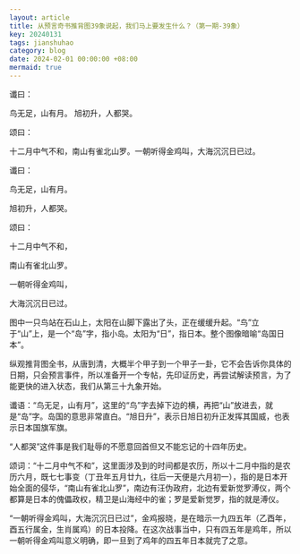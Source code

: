 ```yaml
---
layout: article
title: 从预言奇书推背图39象说起，我们马上要发生什么？（第一期-39象）
key: 20240131
tags: jianshuhao
category: blog
date: 2024-02-01 00:00:00 +08:00
mermaid: true
---
```

谶曰：

鸟无足，山有月。
旭初升，人都哭。

颂曰：

十二月中气不和，南山有雀北山罗。一朝听得金鸡叫，大海沉沉日已过。
<!--more-->


谶曰：

鸟无足，山有月。

旭初升，人都哭。

 

颂曰：

十二月中气不和，

南山有雀北山罗。

一朝听得金鸡叫，

大海沉沉日已过。

图中一只鸟站在石山上，太阳在山脚下露出了头，正在缓缓升起。“鸟”立于“山”上，是一个“岛”字，指小岛。太阳为“日”，指日本。整个图像暗喻“岛国日本”。

纵观推背图全书，从唐到清，大概半个甲子到一个甲子一卦，它不会告诉你具体的日期，只会预言事件，所以准备开一个专帖，先印证历史，再尝试解读预言，为了能更快的进入状态，我们从第三十九象开始。

谶语：“鸟无足，山有月”，这里的“鸟”字去掉下边的横，再把“山”放进去，就是“岛”字。岛国的意思非常直白。“旭日升”，表示日旭日初升正发挥其国威，也表示日本国旗军旗。

“人都哭”这件事是我们耻辱的不愿意回首但又不能忘记的十四年历史。

颂词：“十二月中气不和”，这里面涉及到的时间都是农历，所以十二月中指的是农历六月，既七七事变（丁丑年五月廿九，往后一天便是六月初一），指的是日本开始全面的侵华，“南山有雀北山罗”，南边有汪伪政府，北边有爱新觉罗溥仪，两个都算是日本的傀儡政权，精卫是山海经中的雀；罗是爱新觉罗，指的就是溥仪。

“一朝听得金鸡叫，大海沉沉日已过”，金鸡报晓，是在暗示一九四五年（乙酉年，酉五行属金，生肖属鸡）的日本投降。在这次战事当中，只有四五年是鸡年，所以一朝听得金鸡叫意义明确，即一旦到了鸡年的四五年日本就完了之意。
